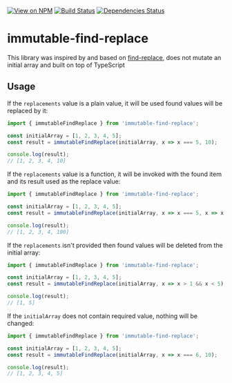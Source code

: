 [![View on NPM](http://img.shields.io/npm/v/immutable-find-replace.svg)](https://www.npmjs.com/package/immutable-find-replace)
[![Build Status](https://travis-ci.com/Zamaletdinov/immutable-find-replace.svg?branch=master)](https://travis-ci.com/Zamaletdinov/immutable-find-replace)
[![Dependencies Status](https://david-dm.org/Zamaletdinov/immutable-find-replace/status.svg)](https://david-dm.org/Zamaletdinov/immutable-find-replace)

# immutable-find-replace

This library was inspired by and based on [find-replace](https://github.com/75lb/find-replace), does not mutate an initial array and built on top of TypeScript

## Usage

If the `replacements` value is a plain value, it will be used found values will be replaced by it:

```ts
import { immutableFindReplace } from 'immutable-find-replace';

const initialArray = [1, 2, 3, 4, 5];
const result = immutableFindReplace(initialArray, x => x === 5, 10);

console.log(result);
// [1, 2, 3, 4, 10]
```

If the `replacements` value is a function, it will be invoked with the found item and its result used as the replace value:

```ts
import { immutableFindReplace } from 'immutable-find-replace';

const initialArray = [1, 2, 3, 4, 5];
const result = immutableFindReplace(initialArray, x => x === 5, x => x * 20);

console.log(result);
// [1, 2, 3, 4, 100]
```

If the `replacements` isn't provided then found values will be deleted from the initial array:

```ts
import { immutableFindReplace } from 'immutable-find-replace';

const initialArray = [1, 2, 3, 4, 5];
const result = immutableFindReplace(initialArray, x => x > 1 && x < 5);

console.log(result);
// [1, 5]
```

If the `initialArray` does not contain required value, nothing will be changed:

```ts
import { immutableFindReplace } from 'immutable-find-replace';

const initialArray = [1, 2, 3, 4, 5];
const result = immutableFindReplace(initialArray, x => x === 6, 10);

console.log(result);
// [1, 2, 3, 4, 5]
```
